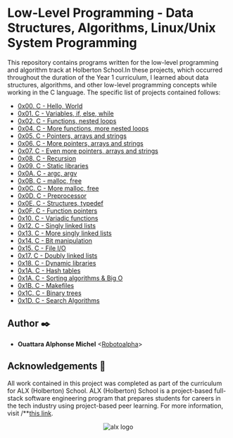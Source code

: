 # Low-Level Programming - Data Structures, Algorithms, Linux/Unix System Programming

This repository contains programs written for the low-level programming and
algorithm track at Holberton School.In these projects, which  occurred
throughout the duration of the Year 1 curriculum, I learned about data
structures, algorithms, and other low-level programming concepts while
working in the C language. The specific list of projects contained follows:

* [0x00. C - Hello, World](./0x00-hello_world)
* [0x01. C - Variables, if, else, while](./0x01-variables_if_else_while)
* [0x02. C - Functions, nested loops](./0x02-functions_nested_loops)
* [0x04. C - More functions, more nested loops](./0x04-more_functions_nested_loops)
* [0x05. C - Pointers, arrays and strings](./0x05-pointers_arrays_strings)
* [0x06. C - More pointers, arrays and strings](./0x06-pointers_arrays_strings)
* [0x07. C - Even more pointers, arrays and strings](./0x07-pointers_arrays_strings)
* [0x08. C - Recursion](./0x07-recursion)
* [0x09. C - Static libraries](./0x08-static_libraries)
* [0x0A. C - argc, argv](./0x09-argc_argv)
* [0x0B. C - malloc, free](./0x0A-malloc_free)
* [0x0C. C - More malloc, free](./0x0C-more_malloc_free)
* [0x0D. C - Preprocessor](./0x0D-preprocessor)
* [0x0E. C - Structures, typedef](./0x0E-structures_typedef)
* [0x0F. C - Function pointers](./0x0F-function_pointers)
* [0x10. C - Variadic functions](./0x10F-variadic_functions)
* [0x12. C - Singly linked lists](./0x12-singly_linked_lists)
* [0x13. C - More singly linked lists](./0x13-more_singly_linked_lists)
* [0x14. C - Bit manipulation](./0x14-bit_manipulation)
* [0x15. C - File I/O](./0x15-file_io)
* [0x17. C - Doubly linked lists](./0x17-doubly_linked_lists)
* [0x18. C - Dynamic libraries](./0x18-dynamic_libraries)
* [0x1A. C - Hash tables](./0x1A-hash_tables)
* [0x1A. C - Sorting algorithms & Big O](./0x1A-sorting_algorithms)
* [0x1B. C - Makefiles](./0x1B-makefiles)
* [0x1C. C - Binary trees](https://github.com/Gedeonobae/0x1C-binary_trees/tree/master)
* [0x1D. C - Search Algorithms](./0x1D-search_algorithms)

## Author :black_nib:
* __Ouattara Alphonse Michel__ <[Robotoalpha](https://github.com/Robotoalpha)>
## Acknowledgements :pray:
All work contained in this project was completed as part of the curriculum for
ALX (Holberton) School. ALX (Holberton) School is a project-based full-stack software
engineering program that prepares students for careers in the tech industry
using project-based peer learning. For more information, visit
/**[this link](https://www.alxafrica.com/).

<p align="center">
  <img src="https://theme.zdassets.com/theme_assets/10239256/f69718478ae7ecaaae43d9f8aefd9638c313b55e.jpg"
       alt="alx logo"
  >
</p>

